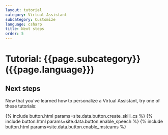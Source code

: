 ```yaml
---
layout: tutorial
category: Virtual Assistant
subcategory: Customize
language: csharp
title: Next steps
order: 5
---
```


# Tutorial: {{page.subcategory}} ({{page.language}})

## Next steps

Now that you've learned how to personalize a Virtual Assistant, try one of these tutorials:

<div class="card-deck">
    {% include button.html params=site.data.button.create_skill_cs %}
    {% include button.html params=site.data.button.enable_speech %}
    {% include button.html params=site.data.button.enable_msteams %}
</div>